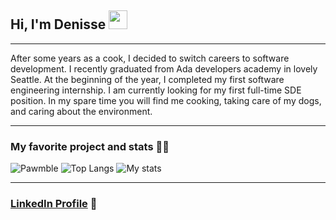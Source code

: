 ## Hi, I'm Denisse <img src="https://raw.githubusercontent.com/MartinHeinz/MartinHeinz/master/wave.gif" width="30px">

*****************************
After some years as a cook, I decided to switch careers to software development. I recently graduated from Ada developers academy in lovely Seattle. At the beginning of the year, I completed my first software engineering internship. I am currently looking for my first full-time SDE position. In my spare time you will find me cooking, taking care of my dogs, and caring about the environment.

***************************
### My favorite project and stats :woman_technologist:
![Pawmble](https://github-readme-stats.vercel.app/api/pin/?username=denisseai&repo=Pawmble&theme=vue)
![Top Langs](https://github-readme-stats.vercel.app/api/top-langs/?username=denisseai&layout=compact&theme=vue)
![My stats](https://github-readme-stats.vercel.app/api?username=denisseai&show_icons=true&theme=vue)

******************************
### <a href="https://www.linkedin.com/in/denisseanaya">LinkedIn Profile</a> :speech_balloon:

<!--
**denisseai/denisseai** is a ✨ _special_ ✨ repository because its `README.md` (this file) appears on your GitHub profile.

Here are some ideas to get you started:

- 🔭 I’m currently working on ...
- 🌱 I’m currently learning ...
- 👯 I’m looking to collaborate on ...
- 🤔 I’m looking for help with ...
- 💬 Ask me about ...
- 📫 How to reach me: ...
- 😄 Pronouns: ...
- ⚡ Fun fact: ...
-->
